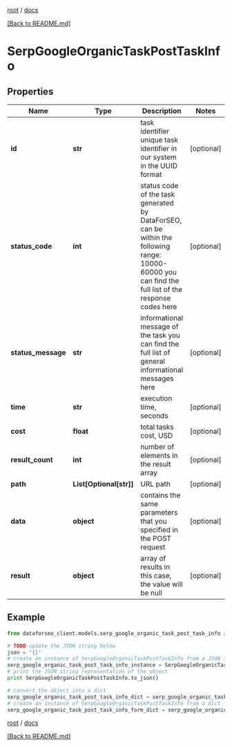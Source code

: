 [root](./../ "root") / [docs](./ "docs")

[[Back to README.md]](./../README.md "[Back to README.md]")

# SerpGoogleOrganicTaskPostTaskInfo

## Properties

Name | Type | Description | Notes
------------ | ------------- | ------------- | -------------
**id** | **str** | task identifier unique task identifier in our system in the UUID format | [optional]
**status_code** | **int** | status code of the task generated by DataForSEO, can be within the following range: 10000-60000 you can find the full list of the response codes here | [optional]
**status_message** | **str** | informational message of the task you can find the full list of general informational messages here | [optional]
**time** | **str** | execution time, seconds | [optional]
**cost** | **float** | total tasks cost, USD | [optional]
**result_count** | **int** | number of elements in the result array | [optional]
**path** | **List[Optional[str]]** | URL path | [optional]
**data** | **object** | contains the same parameters that you specified in the POST request | [optional]
**result** | **object** | array of results in this case, the value will be null | [optional]

## Example

```python
from dataforseo_client.models.serp_google_organic_task_post_task_info import SerpGoogleOrganicTaskPostTaskInfo

# TODO update the JSON string below
json = "{}"
# create an instance of SerpGoogleOrganicTaskPostTaskInfo from a JSON string
serp_google_organic_task_post_task_info_instance = SerpGoogleOrganicTaskPostTaskInfo.from_json(json)
# print the JSON string representation of the object
print SerpGoogleOrganicTaskPostTaskInfo.to_json()

# convert the object into a dict
serp_google_organic_task_post_task_info_dict = serp_google_organic_task_post_task_info_instance.to_dict()
# create an instance of SerpGoogleOrganicTaskPostTaskInfo from a dict
serp_google_organic_task_post_task_info_form_dict = serp_google_organic_task_post_task_info.from_dict(serp_google_organic_task_post_task_info_dict)
```

  

[root](./../ "root") / [docs](./ "docs")

[[Back to README.md]](./../README.md "[Back to README.md]")